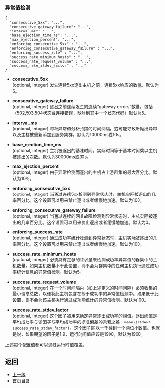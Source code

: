 ### 异常值检测

```
{
  "consecutive_5xx": "...",
  "consecutive_gateway_failure": "...",
  "interval_ms": "...",
  "base_ejection_time_ms": "...",
  "max_ejection_percent": "...",
  "enforcing_consecutive_5xx" : "...",
  "enforcing_consecutive_gateway_failure" : "...",
  "enforcing_success_rate" : "...",
  "success_rate_minimum_hosts" : "...",
  "success_rate_request_volume" : "...",
  "success_rate_stdev_factor" : "..."
}
```

- **consecutive_5xx**<br />
	(optional, integer) 发生连续5xx逐出主机之前，连续5xx响应的数量。默认为5。

- **consecutive_gateway_failure**<br />
	(optional, integer) 逐出之前连续发生的连续“gateway errors”数量，包括（502,503,504状态或连接错误，映射到其中一个状态代码）默认为5。

- **interval_ms**<br />
	(optional, integer) 每次异常值分析扫描的时间间隔，这可能导致新抛出异常以及主机被重新添加到服务集群。默认为10000ms或10s。

- **base_ejection_time_ms**<br />
	(optional, integer) 主机被逐出的基准时间。实际时间等于基本时间乘以主机被逐出的次数。默认为30000ms或30s。

- **max_ejection_percent**<br />
	(optional, integer) 由于异常检测而逐出的主机占上游群集的最大百分比。默认为10％。

- **enforcing_consecutive_5xx**<br />
	(optional, integer) 当通过连续5xx检测到异常状态时，主机实际被逐出的几率百分比。这个设置可以用来禁止逐出或者缓慢地加速。默认为100。

- **enforcing_consecutive_gateway_failure**<br />
	(optional, integer) 当通过连续的网关故障检测到异常状态时，主机实际被逐出的几率百分比。这个设置可以用来禁止逐出或者缓慢地加速。默认为0。

- **enforcing_success_rate**<br />
	(optional, integer) 通过成功率统计检测到异常状态时，主机实际被逐出的几率百分比。这个设置可以用来禁止逐出或者缓慢地加速。默认为100。

- **success_rate_minimum_hosts**<br />
	(optional, integer) 必须具有足够的请求量来检测成功率异常值的群集中的主机数量。如果主机数量小于此设置，则不会为群集中的任何主机执行通过成功率统计信息的异常值检测。默认为5。

- **success_rate_request_volume**<br />
	(optional, integer) 在一个时间间隔内（如上述定义的时间间隔）必须收集的最小请求总数，以便将此主机包含在基于成功率的异常值检测中。如果低于此设置，则不会为该主机执行通过成功率统计的异常值检测。默认为100。

- **success_rate_stdev_factor**<br />
	(optional, integer) 这个因子被用来确定异常逐出成功率的阈值。逐出阈值是平均成功率与该因子与平均成功率的标准偏差的乘积之差：`mean-(stdev* success_rate_stdev_factor)`。这个因子除以一千得到一个两位小数值。也就是说，如果期望的因子是1.9，运行时间值应该是1900，默认为1900。


上述每个配置值都可以通过运行时值覆盖。

## 返回
- [上一级](../Cluster.md)
- [首页目录](../../../README.md)
